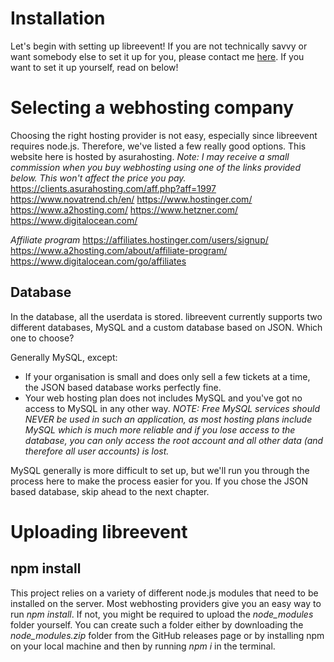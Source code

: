 # Installation
Let's begin with setting up libreevent! If you are not technically savvy or want somebody else to set it up for you, please contact me [here](https://api.janishutz.com/contact/setup?origin=libreevent&campaign=installation-docs). If you want to set it up yourself, read on below!


# Selecting a webhosting company
Choosing the right hosting provider is not easy, especially since libreevent requires node.js. Therefore, we've listed a few really good options. This website here is hosted by asurahosting. *Note: I may receive a small commission when you buy webhosting using one of the links provided below. This won't affect the price you pay.*
https://clients.asurahosting.com/aff.php?aff=1997
https://www.novatrend.ch/en/
https://www.hostinger.com/
https://www.a2hosting.com/
https://www.hetzner.com/
https://www.digitalocean.com/

*Affiliate program*
https://affiliates.hostinger.com/users/signup/
https://www.a2hosting.com/about/affiliate-program/
https://www.digitalocean.com/go/affiliates

## Database
In the database, all the userdata is stored. libreevent currently supports two different databases, MySQL and a custom database based on JSON. Which one to choose?

Generally MySQL, except:
- If your organisation is small and does only sell a few tickets at a time, the JSON based database works perfectly fine. 
- Your web hosting plan does not includes MySQL and you've got no access to MySQL in any other way. *NOTE: Free MySQL services should NEVER be used in such an application, as most hosting plans include MySQL which is much more reliable and if you lose access to the database, you can only access the root account and all other data (and therefore all user accounts) is lost.*

MySQL generally is more difficult to set up, but we'll run you through the process here to make the process easier for you. If you chose the JSON based database, skip ahead to the next chapter.

# Uploading libreevent

## npm install
This project relies on a variety of different node.js modules that need to be installed on the server. Most webhosting providers give you an easy way to run *npm install*. If not, you might be required to upload the *node_modules* folder yourself. You can create such a folder either by downloading the *node_modules.zip* folder from the GitHub releases page or by installing npm on your local machine and then by running *npm i* in the terminal. 